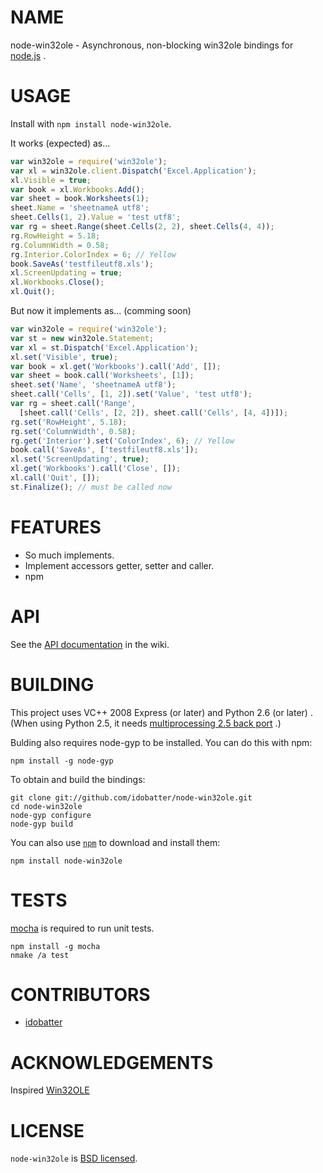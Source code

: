 # NAME

node-win32ole - Asynchronous, non-blocking win32ole bindings for [node.js](https://github.com/joyent/node) .


# USAGE

Install with `npm install node-win32ole`.

It works (expected) as...

``` js
var win32ole = require('win32ole');
var xl = win32ole.client.Dispatch('Excel.Application');
xl.Visible = true;
var book = xl.Workbooks.Add();
var sheet = book.Worksheets(1);
sheet.Name = 'sheetnameA utf8';
sheet.Cells(1, 2).Value = 'test utf8';
var rg = sheet.Range(sheet.Cells(2, 2), sheet.Cells(4, 4));
rg.RowHeight = 5.18;
rg.ColumnWidth = 0.58;
rg.Interior.ColorIndex = 6; // Yellow
book.SaveAs('testfileutf8.xls');
xl.ScreenUpdating = true;
xl.Workbooks.Close();
xl.Quit();
```

But now it implements as... (comming soon)

``` js
var win32ole = require('win32ole');
var st = new win32ole.Statement;
var xl = st.Dispatch('Excel.Application');
xl.set('Visible', true);
var book = xl.get('Workbooks').call('Add', []);
var sheet = book.call('Worksheets', [1]);
sheet.set('Name', 'sheetnameA utf8');
sheet.call('Cells', [1, 2]).set('Value', 'test utf8');
var rg = sheet.call('Range',
  [sheet.call('Cells', [2, 2]), sheet.call('Cells', [4, 4])]);
rg.set('RowHeight', 5.18);
rg.set('ColumnWidth', 0.58);
rg.get('Interior').set('ColorIndex', 6); // Yellow
book.call('SaveAs', ['testfileutf8.xls']);
xl.set('ScreenUpdating', true);
xl.get('Workbooks').call('Close', []);
xl.call('Quit', []);
st.Finalize(); // must be called now
```


# FEATURES

* So much implements.
* Implement accessors getter, setter and caller.
* npm


# API

See the [API documentation](https://github.com/idobatter/node-win32ole/wiki) in the wiki.


# BUILDING

This project uses VC++ 2008 Express (or later) and Python 2.6 (or later) .
(When using Python 2.5, it needs [multiprocessing 2.5 back port](http://pypi.python.org/pypi/multiprocessing/) .)

Bulding also requires node-gyp to be installed. You can do this with npm:

    npm install -g node-gyp

To obtain and build the bindings:

    git clone git://github.com/idobatter/node-win32ole.git
    cd node-win32ole
    node-gyp configure
    node-gyp build

You can also use [`npm`](https://github.com/isaacs/npm) to download and install them:

    npm install node-win32ole


# TESTS

[mocha](https://github.com/visionmedia/mocha) is required to run unit tests.

    npm install -g mocha
    nmake /a test


# CONTRIBUTORS

* [idobatter](https://github.com/idobatter)


# ACKNOWLEDGEMENTS

Inspired [Win32OLE](http://www.ruby-doc.org/stdlib/libdoc/win32ole/rdoc/)


# LICENSE

`node-win32ole` is [BSD licensed](https://github.com/idobatter/node-win32ole/raw/master/LICENSE).
